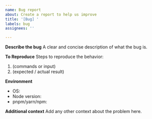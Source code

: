 ```yaml
---
name: Bug report
about: Create a report to help us improve
title: '[Bug] '
labels: bug
assignees: ''

---
```


**Describe the bug**
A clear and concise description of what the bug is.

**To Reproduce**
Steps to reproduce the behavior:
1. (commands or input)
2. (expected / actual result)

**Environment**
- OS:
- Node version:
- pnpm/yarn/npm:

**Additional context**
Add any other context about the problem here.
